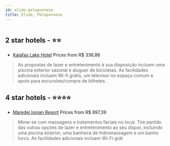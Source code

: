 ```yaml
---
id: elide-peloponnese
title: Elide, Peloponnese
---
```


<center><img src="https://i.travelapi.com/hotels/6000000/5150000/5148200/5148132/7e6e3a16_z.jpg" alt="" /></center>


##  2 star hotels - ⭐️⭐️

-    [Kaiafas Lake Hotel](https://us.hurb.com/hotels/elide/kaiafas-lake-hotel-HT-TKF8?cmp=18055) Prices from R$ 336,86
   > As propostas de lazer e entretenimento à sua disposição incluem uma piscina exterior sazonal e aluguer de bicicletas. As facilidades adicionais incluem Wi-fi grátis, um televisor no espaço comum e apoio para excursões/compra de bilhetes.

##  4 star hotels - ⭐️⭐️⭐️⭐️

-    [Maredei Ionian Resort](https://us.hurb.com/hotels/elide/maredei-ionian-resort-HT-UM38?cmp=18055) Prices from R$ 897,39
   > Mime-se com massagens e tratamentos faciais no local. Tire partido das outras opções de lazer e entretenimento ao seu dispor, incluindo uma piscina exterior, uma banheira de hidromassagem e um banho turco. As facilidades adicionais incluem Wi-Fi grát
